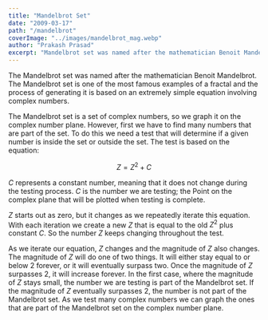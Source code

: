 ```yaml
---
title: "Mandelbrot Set"
date: "2009-03-17"
path: "/mandelbrot"
coverImage: "../images/mandelbrot_mag.webp"
author: "Prakash Prasad"
excerpt: "Mandelbrot set was named after the mathematician Benoit Mandelbrot, and its a set of numbers drawn on the complex number plane to create a complex 2D geometry from a very simple mathematical equation..."
---
```


The Mandelbrot set was named after the mathematician Benoit Mandelbrot. The Mandelbrot set is one of the most famous examples of a fractal and the process of generating it is based on an extremely simple equation involving complex numbers.

The Mandelbrot set is a set of complex numbers, so we graph it on the complex number plane. However, first we have to find many numbers that are part of the set. To do this we need a test that will determine if a given number is inside the set or outside the set. The test is based on the equation:

$$
Z = {Z}^2 + C
$$

$C$ represents a constant number, meaning that it does not change during the testing process. $C$ is the number we are testing; the Point on the complex plane that will be plotted when testing is complete. 

$Z$ starts out as zero, but it changes as we repeatedly iterate this equation. With each iteration we create a new $Z$ that is equal to the old ${Z}^2$ plus constant $C$. So the number $Z$ keeps changing throughout the test.

As we iterate our equation, $Z$ changes and the magnitude of $Z$ also changes. The magnitude of $Z$ will do one of two things. It will either stay equal to or below 2 forever, or it will eventually surpass two. Once the magnitude of $Z$ surpasses 2, it will increase forever. In the first case, where the magnitude of $Z$ stays small, the number we are testing is part of the Mandelbrot set. If the magnitude of $Z$ eventually surpasses 2, the number is not part of the Mandelbrot set. As we test many complex numbers we can graph the ones that are part of the Mandelbrot set on the complex number plane.